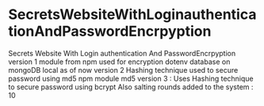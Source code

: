 # SecretsWebsiteWithLoginauthenticationAndPasswordEncrpyption
Secrets Website With Login authentication And PasswordEncrpyption
version 1
module from npm used for encryption dotenv
database on mongoDB local as of now
version 2 
Hashing technique used to secure password using md5
npm module md5
version 3 : 
Uses Hashing technique to secure password using bcrypt
Also salting rounds added to the system : 10

